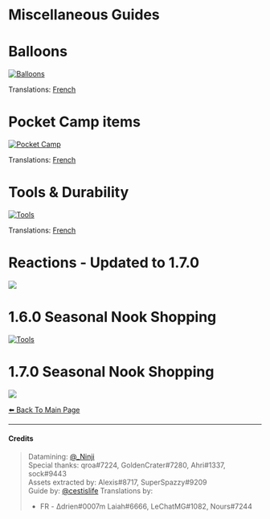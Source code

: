 # Miscellaneous Guides

# Balloons
[![Balloons](/img/balloons.png)](/img/balloons.png)

Translations:
[French](/img/balloons_fr.png)

# Pocket Camp items
[![Pocket Camp](/img/pocketcamp.png)](/img/pocketcamp.png)

Translations:
[French](/img/pocketcamp_fr.png)

# Tools & Durability
[![Tools](/img/tools.png)](/img/tools.png)

Translations:
[French](/img/tools_fr.png)

# Reactions - Updated to 1.7.0
[![](/img/reactions.png)](/img/reactions.png)

# 1.6.0 Seasonal Nook Shopping
[![Tools](/img/seasonal_1.6.0.png)](/img/seasonal_1.6.0.png)

# 1.7.0 Seasonal Nook Shopping
[![](/img/seasonal_1.7.0.png)](/img/seasonal_1.7.0.png)

[⬅️ Back To Main Page](https://cestislife.github.io)

***

#### Credits
> Datamining: [@_Ninji](https://twitter.com/_ninji)   
> Special thanks: qroa#7224, GoldenCrater#7280, Ahri#1337, sock#9443   
> Assets extracted by: Alexis#8717, SuperSpazzy#9209      
> Guide by: [@cestislife](https://twitter.com/cestislife)
> Translations by:
> * FR - Δdrien#0007m Laiah#6666, LeChatMG#1082, Nours#7244